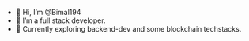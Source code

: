 - 👋 Hi, I’m @Bimal194
- 👀 I’m a full stack developer.
- 🌱 Currently exploring backend-dev and some blockchain techstacks.


<!---
Bimal194/Bimal194 is a ✨ special ✨ repository because its `README.md` (this file) appears on your GitHub profile.
You can click the Preview link to take a look at your changes.
- 💞️ I’m looking to collaborate on open sourse
- 📫 How to reach me ...
--->
